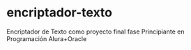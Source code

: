 # encriptador-texto
Encriptador de Texto como proyecto final fase Principiante en Programación Alura+Oracle
